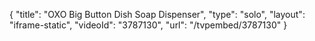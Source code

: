 {
    "title": "OXO Big Button Dish Soap Dispenser",
    "type": "solo",
    "layout": "iframe-static",
    "videoId": "3787130",
    "url": "\/tvpembed\/3787130"
}